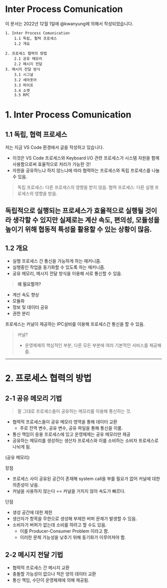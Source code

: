 # **Inter Process Comunication**

이 문서는 2022년 12월 1일에 @kwanyung에 의해서 작성되었습니다.

```
1. Inter Process Comunication
    1.1 독립, 협력 프로세스
    1.2 개요

2. 프로세스 협력의 방법
    2.1 공유 메모리
    2.2 메시지 전달
3. 메시지 전달 방식
    3.1 시그널
    3.2 세마포어
    3.3 파이프
    3.4 소켓
    3.5 RPC
```

# **1. Inter Process Comunication**

## **1.1 독립, 협력 프로세스**

저는 지금 VS Code 환경에서 글을 작성하고 있습니다.

- 이것은 VS Code 프로세스와 Keyboard I/O 관련 프로세스가 시스템 자원을 함께 사용함으로써 효율적으로 처리가 가능한 것!
- 자원을 공유하느냐 하지 않느냐에 따라 협력하는 프로세스와 독립 프로세스를 나눌 수 있음.

> 독립 프로세스: 다른 프로세스의 영향을 받지 않음.
> 협력 프로세스: 다른 실행 프로세스의 영향을 받음.

## 독립적으로 실행되는 프로세스가 효율적으로 실행될 것이라 생각할 수 있지만 실제로는 계산 속도, 편의성, 모듈성을 높이기 위해 협동적 특성을 활용할 수 있는 상황이 많음.

## **1.2 개요**

- 실행 프로세스 간 통신을 가능하게 하는 매커니즘.
- 실행중인 작업을 동기화할 수 있도록 하는 매커니즘.
- 공유 메모리, 메시지 전달 방식을 이용해 서로 통신할 수 있음.

> **왜 필요할까?**

- 계산 속도 향상
- 모듈화
- 정보 및 데이터 공유
- 권한 분리

프로세스는 커널이 제공하는 IPC설비를 이용해 프로세스간 통신을 할 수 있음.

> 커널?
>
> - 운영체제의 핵심적인 부분, 다른 모든 부분에 여러 기본적인 서비스를 제공해줌.

---

# **2. 프로세스 협력의 방법**

## **2-1 공유 메모리 기법**

> 말 그대로 프로세스들이 공유하는 메모리를 이용해 통신하는 것.

- 협력적 프로세스들이 공유 메모리 영역을 통해 데이터 교환
  - 주로 전역 변수, 공유 변수, 공유 파일을 통해 통신을 이룸.
- 통신 책임이 응용 프로세스에 있고 운영체제는 공유 메모리만 제공
- 공유하는 메모리를 생성하는 생산자 프로세스와 이를 소비하는 소비자 프로세스로 나뉘게 됨.

(공유 메모리)

장점

- 프로세스 사이 공유된 공간이 존재해 system call을 부를 필요가 없어 커널에 대한 의존성이 낮음.
- 커널을 사용하지 않는다 == 커널을 거치지 않아 속도가 빠르다.

단점

- 생성 공간에 대한 제한
- 생산자가 항목을 무한으로 생성해 부제한 버퍼 문제가 발생할 수 있음.
- 소비자가 버퍼가 없는데 소비를 하려고 할 수도 있음.
  - 이를 Producer-Consumer Problem 이라고 함.
  - 이러한 문제 가능성을 낮추기 위해 동기화가 이루어져야 함.

## **2-2 메시지 전달 기법**

- 협력적 프로세스 간 메시지 교환
- 충돌할 가능성이 없으나 적은 양의 데이터 교환
- 통신 책임, 수단이 운영체제에 의해 제공됨.
